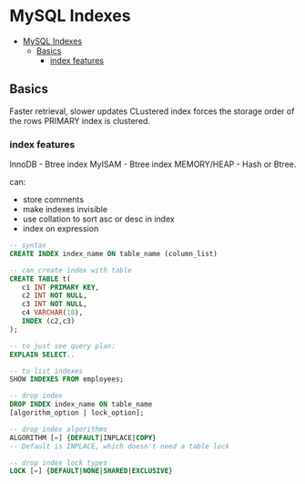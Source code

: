 # MySQL Indexes

- [MySQL Indexes](#mysql-indexes)
  - [Basics](#basics)
    - [index features](#index-features)

## Basics

Faster retrieval, slower updates
CLustered index forces the storage order of the rows
PRIMARY index is clustered.

### index features

InnoDB - Btree index
MyISAM - Btree index
MEMORY/HEAP - Hash or Btree.

can:

- store comments
- make indexes invisible
- use collation to sort asc or desc in index
- index on expression

```sql
-- syntax
CREATE INDEX index_name ON table_name (column_list)

-- can create index with table
CREATE TABLE t(
   c1 INT PRIMARY KEY,
   c2 INT NOT NULL,
   c3 INT NOT NULL,
   c4 VARCHAR(10),
   INDEX (c2,c3) 
);

-- to just see query plan:
EXPLAIN SELECT..

-- to list indexes
SHOW INDEXES FROM employees;

-- drop index
DROP INDEX index_name ON table_name
[algorithm_option | lock_option];

-- drop index algorithms
ALGORITHM [=] {DEFAULT|INPLACE|COPY}
-- Default is INPLACE, which doesn't need a table lock

-- drop index lock types
LOCK [=] {DEFAULT|NONE|SHARED|EXCLUSIVE}

```
